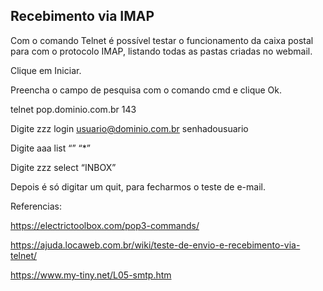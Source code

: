 ## Recebimento via IMAP

Com o comando Telnet é possível testar o funcionamento da caixa postal para com o protocolo IMAP, listando todas as pastas criadas no webmail.

Clique em Iniciar.

Preencha o campo de pesquisa com o comando cmd e clique Ok.

telnet pop.dominio.com.br 143

Digite zzz login usuario@dominio.com.br senhadousuario

Digite aaa list “” “*”

Digite zzz select “INBOX”

Depois é só digitar um quit, para fecharmos o teste de e-mail.



Referencias:

https://electrictoolbox.com/pop3-commands/

https://ajuda.locaweb.com.br/wiki/teste-de-envio-e-recebimento-via-telnet/

https://www.my-tiny.net/L05-smtp.htm
